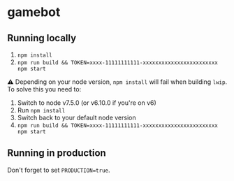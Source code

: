 # gamebot

## Running locally
1. `npm install`
2. `npm run build && TOKEN=xxxx-11111111111-xxxxxxxxxxxxxxxxxxxxxxxx npm start`

⚠️ Depending on your node version, `npm install` will fail when building `lwip`. To solve this you need to:
1. Switch to node v7.5.0 (or v6.10.0 if you're on v6)
2. Run `npm install`
3. Switch back to your default node version
4. `npm run build && TOKEN=xxxx-11111111111-xxxxxxxxxxxxxxxxxxxxxxxx npm start`

## Running in production
Don't forget to set `PRODUCTION=true`.
